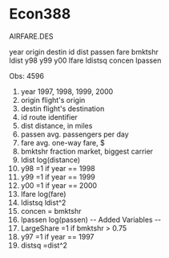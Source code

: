 # Econ388






AIRFARE.DES

year      origin    destin    id        dist      passen    fare      bmktshr  
ldist     y98       y99       y00       lfare     ldistsq   concen    lpassen  

  Obs:      4596

 1. year                             1997, 1998, 1999, 2000
 2. origin                           flight's origin
 3. destin                           flight's destination
 4. id                               route identifier
 5. dist                             distance, in miles
 6. passen                           avg. passengers per day
 7. fare                             avg. one-way fare, $
 8. bmktshr                          fraction market, biggest carrier
 9. ldist                            log(distance)
10. y98                              =1 if year == 1998
11. y99                              =1 if year == 1999
12. y00                              =1 if year == 2000
13. lfare                            log(fare)
14. ldistsq                          ldist^2
15. concen                           = bmktshr
16. lpassen                          log(passen)
-- Added Variables --
17. LargeShare                       =1 if bmktshr > 0.75
18. y97                              =1 if year == 1997
19. distsq                           =dist^2

